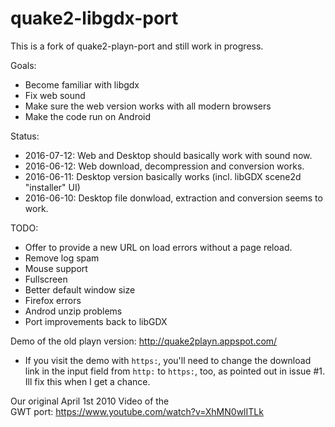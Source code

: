 # quake2-libgdx-port

This is a fork of quake2-playn-port and still work in progress.

Goals:

 - Become familiar with libgdx
 - Fix web sound
 - Make sure the web version works with all modern browsers
 - Make the code run on Android

Status: 

 - 2016-07-12: Web and Desktop should basically work with sound now.
 - 2016-06-12: Web download, decompression and conversion works.
 - 2016-06-11: Desktop version basically works (incl. libGDX scene2d "installer" UI) 
 - 2016-06-10: Desktop file donwload, extraction and conversion seems to work.

TODO:

 - Offer to provide a new URL on load errors without a page reload.
 - Remove log spam
 - Mouse support
 - Fullscreen
 - Better default window size
 - Firefox errors
 - Androd unzip problems
 - Port improvements back to libGDX

Demo of the old playn version: http://quake2playn.appspot.com/ 

- If you visit the demo with `https:`, you'll need to change the download link in the input field from `http:` to `https:`, too, as pointed out in issue #1. Ill fix this when I get a chance.

Our original April 1st 2010 Video of the GWT port: https://www.youtube.com/watch?v=XhMN0wlITLk

